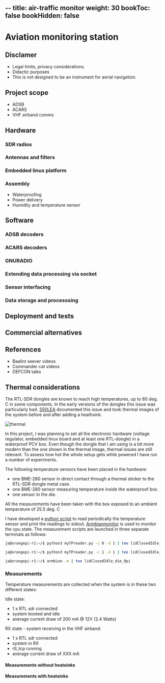 --
title: air-traffic monitor
weight: 30
bookToc: false
bookHidden: false
---

# Aviation monitoring station

## Disclamer
* Legal limits, privacy considerations.
* Didactic purposes
* This is not designed to be an instrument for aerial navigation.

## Project scope
* ADSB
* ACARS
* VHF airband comms

## Hardware
### SDR radios
### Antennas and filters
### Embedded linux platform
### Assembly
* Waterproofing
* Power delivery
* Humidity and temperature sensor
## Software
### ADSB decoders
### ACARS decoders
### GNURADIO
### Extending data processing via socket
### Sensor interfacing
### Data storage and processsing
## Deployment and tests
## Commercial alternatives
## References
* Baalint seever videos
* Commander cat videos
* DEFCON talks


## Thermal considerations

The RTL-SDR dongles are known to reach high temperatures, up to 80 deg. C in some components. In the early versions of the dongles this issue was particularly bad. [S50LEA](http://lea.hamradio.si/~s57uuu/mischam/rtlsdr/thermal.htm) documented this issue and took thermal images of the system before and after adding a heathsink.

![thermal](https://www.rtl-sdr.com/wp-content/uploads/2015/10/rtlsdr_thermal_cam.jpg)

In this project, I was planning to set all the electronic hardware (voltage regulator, embedded linux board and at least one RTL-dongle) in a waterproof PCV box. Even though the dongle that I am using is a bit more modern than the one shown in the thermal image, thermal issues are still relevant. To assess how hot the whole setup gets while powered I have run a number of experiments. 

The following temperature sensors have been placed in the hardware:
* one BME-280 sensor in direct contact through a thermal sticker to the RTL-SDR dongle metal case.
* one BME-280 sensor measuring temperature inside the waterproof box.
* one sensor in the die.

All the measurements have been taken with the box exposed to an ambient temperature of 25.5 deg. C

I have developed a [python script]() to read periodically the temperature sensor and print the readings to stdout. [Armbianmonitor]() is used to monitor the cpu state. The measurement scripts are launched in three separate terminals as follows:
```bash
ja@orangepi-r1:~/$ python3 myTPreader.py -c 0 -d 1 | tee lidClosedIdle_inside

ja@orangepi-r1:~/$ python3 myTPreader.py -c 1 -d 1 | tee lidClosedIdle_sdr

ja@orangepi-r1:~/$ armbian -m | tee lidClosedIdle_die_Opi
```
### Measurements

Temperature measurements are collected when the system is in these two different states:

Idle state:
* 1 x RTL sdr connected
* system booted and idle
* average current draw of 200 mA @ 12V (2.4 Watts)

RX state - system receiving in the VHF airband:
* 1 x RTL sdr connected
* system in RX
* rtl_tcp running
* average current draw of XXX mA

#### Measurements without heatsinks

#### Measurements with heatsinks
